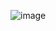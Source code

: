 ![image](https://github.com/rochelimit1/lolpgg/assets/138188520/10f5bce3-ed92-437f-8e93-7186fe69ab3e)

